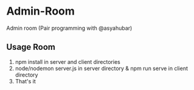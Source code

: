 # Admin-Room
Admin room (Pair programming with @asyahubar)

## Usage Room 

1) npm install in server and client directories
2) node/nodemon server.js in server directory & npm run serve in client directory
3) That's it

